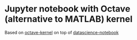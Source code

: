 # Jupyter notebook with Octave (alternative to MATLAB) kernel
Based on [octave-kernel](https://github.com/Calysto/octave_kernel) on top of [datascience-notebook](https://github.com/jupyter/docker-stacks/tree/master/datascience-notebook)